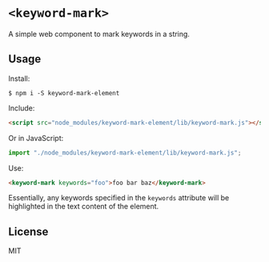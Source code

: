 # `<keyword-mark>`

A simple web component to mark keywords in a string.

## Usage

Install:

```
$ npm i -S keyword-mark-element
```

Include:

```html
<script src="node_modules/keyword-mark-element/lib/keyword-mark.js"></script>
```

Or in JavaScript:

```ts
import "./node_modules/keyword-mark-element/lib/keyword-mark.js";
```

Use:

```html
<keyword-mark keywords="foo">foo bar baz</keyword-mark>
```

Essentially, any keywords specified in the `keywords` attribute will be
highlighted in the text content of the element.

## License

MIT
